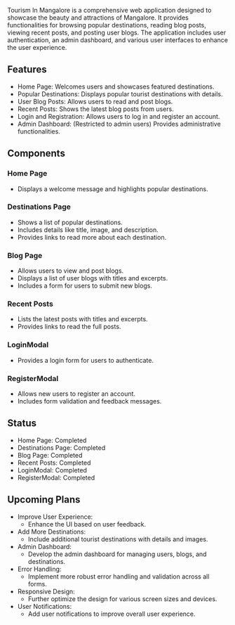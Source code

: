 Tourism In Mangalore is a comprehensive web application designed to showcase the beauty and attractions of Mangalore. It provides functionalities for browsing popular destinations, reading blog posts, viewing recent posts, and posting user blogs. The application includes user authentication, an admin dashboard, and various user interfaces to enhance the user experience.

## Features

- Home Page: Welcomes users and showcases featured destinations.
- Popular Destinations: Displays popular tourist destinations with details.
- User Blog Posts: Allows users to read and post blogs.
- Recent Posts: Shows the latest blog posts from users.
- Login and Registration: Allows users to log in and register an account.
- Admin Dashboard: (Restricted to admin users) Provides administrative functionalities.

## Components

### Home Page
- Displays a welcome message and highlights popular destinations.

### Destinations Page
- Shows a list of popular destinations.
- Includes details like title, image, and description.
- Provides links to read more about each destination.

### Blog Page
- Allows users to view and post blogs.
- Displays a list of user blogs with titles and excerpts.
- Includes a form for users to submit new blogs.

### Recent Posts
- Lists the latest posts with titles and excerpts.
- Provides links to read the full posts.

### LoginModal
- Provides a login form for users to authenticate.

### RegisterModal
- Allows new users to register an account.
- Includes form validation and feedback messages.

## Status

- Home Page: Completed
- Destinations Page: Completed
- Blog Page: Completed
- Recent Posts: Completed
- LoginModal: Completed
- RegisterModal: Completed

## Upcoming Plans

- Improve User Experience:
  - Enhance the UI based on user feedback.
- Add More Destinations:
  - Include additional tourist destinations with details and images.
- Admin Dashboard:
  - Develop the admin dashboard for managing users, blogs, and destinations.
- Error Handling:
  - Implement more robust error handling and validation across all forms.
- Responsive Design:
  - Further optimize the design for various screen sizes and devices.
- User Notifications:
  - Add user notifications to improve overall user experience.

